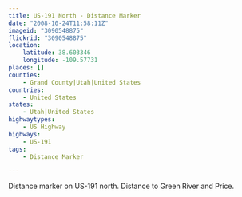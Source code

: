 ```yaml
---
title: US-191 North - Distance Marker
date: "2008-10-24T11:58:11Z"
imageid: "3090548875"
flickrid: "3090548875"
location:
    latitude: 38.603346
    longitude: -109.57731
places: []
counties:
    - Grand County|Utah|United States
countries:
    - United States
states:
    - Utah|United States
highwaytypes:
    - US Highway
highways:
    - US-191
tags:
    - Distance Marker

---
```

Distance marker on US-191 north.  Distance to Green River and Price.
